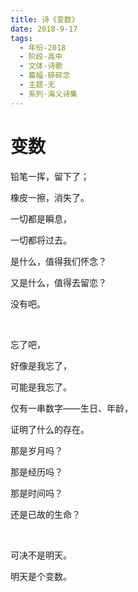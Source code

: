 ```yaml
---
title: 诗《变数》
date: 2018-9-17
tags:
  - 年份-2018
  - 阶段-高中
  - 文体-诗歌
  - 篇幅-碎碎念
  - 主题-无
  - 系列-海义诗集
---
```


# 变数

铅笔一挥，留下了；

橡皮一擦，消失了。

一切都是瞬息，

一切都将过去。

是什么，值得我们怀念？

又是什么，值得去留恋？

没有吧。

<br>

忘了吧，

好像是我忘了，

可能是我忘了。

仅有一串数字——生日、年龄，

证明了什么的存在。

那是岁月吗？

那是经历吗？

那是时间吗？

还是已故的生命？

<br>

可决不是明天。

明天是个变数。
